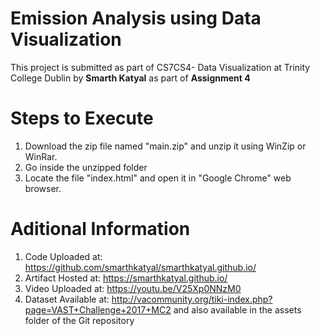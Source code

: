 # Emission Analysis using Data Visualization

This project is submitted as part of CS7CS4- Data Visualization at Trinity College Dublin by **Smarth Katyal** as part of **Assignment 4**


# Steps to Execute
1. Download the zip file named "main.zip" and unzip it using WinZip or WinRar.
2. Go inside the unzipped folder
3. Locate the file "index.html" and open it in "Google Chrome" web browser.

# Aditional Information
1. Code Uploaded at: https://github.com/smarthkatyal/smarthkatyal.github.io/
2. Artifact Hosted at: https://smarthkatyal.github.io/
3. Video Uploaded at: https://youtu.be/V25Xp0NNzM0
4. Dataset Available at: http://vacommunity.org/tiki-index.php?page=VAST+Challenge+2017+MC2
and also available in the assets folder of the Git repository
